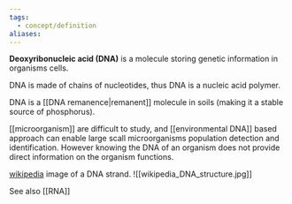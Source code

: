 ```yaml
---
tags:
  - concept/definition
aliases:
---
```

**Deoxyribonucleic acid (DNA)** is a molecule storing genetic information in organisms cells.

DNA is made of chains of nucleotides, thus DNA is a nucleic acid polymer.

DNA is a [[DNA remanence|remanent]] molecule in soils (making it a stable source of phosphorus).

[[microorganism]] are difficult to study, and [[environmental DNA]] based approach can enable large scall microorganisms population detection and identification. However knowing the DNA of an organism does not provide direct information on the organism functions.

[wikipedia](https://en.wikipedia.org/wiki/DNA) image of a DNA strand.
![[wikipedia_DNA_structure.jpg]]

See also
[[RNA]]